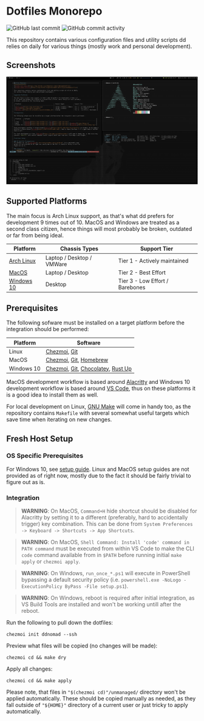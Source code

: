 Dotfiles Monorepo
=================
![GitHub last commit](https://img.shields.io/github/last-commit/ddnomad/dotfiles)
![GitHub commit activity](https://img.shields.io/github/commit-activity/w/ddnomad/dotfiles)

This repository contains various configuration files and utility scripts dd relies on daily
for various things (mostly work and personal development).

Screenshots
-----------
![Arch Laptop Screenshot](./.github/arch_screenshot.png)

Supported Platforms
-------------------
The main focus is Arch Linux support, as that's what dd prefers for development 9 times out
of 10. MacOS and Windows are treated as a second class citizen, hence things will most probably
be broken, outdated or far from being ideal.

| Platform                                               | Chassis Types             | Support Tier                    |
| ------------------------------------------------------ | ---------------------     | ------------------------------- |
| [Arch Linux](https://www.archlinux.org)                | Laptop / Desktop / VMWare | Tier 1 - Actively maintained    |
| [MacOS](https://www.apple.com/macos)                   | Laptop / Desktop          | Tier 2 - Best Effort            |
| [Windows 10](https://en.wikipedia.org/wiki/Windows_10) | Desktop                   | Tier 3 - Low Effort / Barebones |

Prerequisites
-------------
The following sofware must be installed on a target platform before the integration should be performed:

| Platform   | Software                                                                                                                              |
| ---------- | ------------------------------------------------------------------------------------------------------------------------------------- |
| Linux      | [Chezmoi](https://www.chezmoi.io/), [Git](https://git-scm.com/)                                                                       |
| MacOS      | [Chezmoi](https://www.chezmoi.io/), [Git](https://git-scm.com/), [Homebrew](https://brew.sh)                                          |
| Windows 10 | [Chezmoi](https://www.chezmoi.io/), [Git](https://git-scm.com/), [Chocolatey](https://chocolatey.org/), [Rust Up](https://rustup.rs/) |

MacOS development workflow is based around [Alacritty](https://github.com/alacritty/alacritty) and Windows 10 development
workflow is based around [VS Code](https://code.visualstudio.com/), thus on these platforms it is a good idea to install
them as well.

For local development on Linux, [GNU Make](https://www.gnu.org/software/make/) will come in handy too, as the repository
contains `Makefile` with several somewhat useful targets which save time when iterating on new changes.

Fresh Host Setup
----------------
### OS Specific Prerequisites
For Windows 10, see [setup guide](./docs/setup/windows_setup_guide.md). Linux and MacOS setup
guides are not provided as of right now, mostly due to the fact it should be fairly trivial to
figure out as is.

### Integration
> **WARNING**: On MacOS, `Command+H` hide shortcut should be disabled for Alacritty by
> setting it to a different (preferably, hard to accidentally trigger) key combination.
> This can be done from `System Preferences -> Keyboard -> Shortcuts -> App Shortcuts`.

> **WARNING**: On MacOS, `Shell Command: Install 'code' command in PATH command` must be
> executed from within VS Code to make the CLI `code` command available from in `$PATH`
> before running initial `make apply` or `chezmoi apply`.

> **WARNING**: On Windows, `run_once_*.ps1` will execute in PowerShell bypassing a default
> security policy (i.e. `powershell.exe -NoLogo -ExecutionPolicy ByPass -File setup.ps1`).

> **WARNING**: On Windows, reboot is required after initial integration, as VS Build Tools
> are installed and won't be working untill after the reboot.

Run the following to pull down the dotfiles: 
```
chezmoi init ddnomad --ssh
```

Preview what files will be copied (no changes will be made):
```
chezmoi cd && make dry
```

Apply all changes:
```
chezmoi cd && make apply
```

Please note, that files in `"$(chezmoi cd)"/unmanaged/` directory won't be applied
automatically. These should be copied manually as needed, as they fall outside
of `"${HOME}"` directory of a current user or just tricky to apply automatically.
